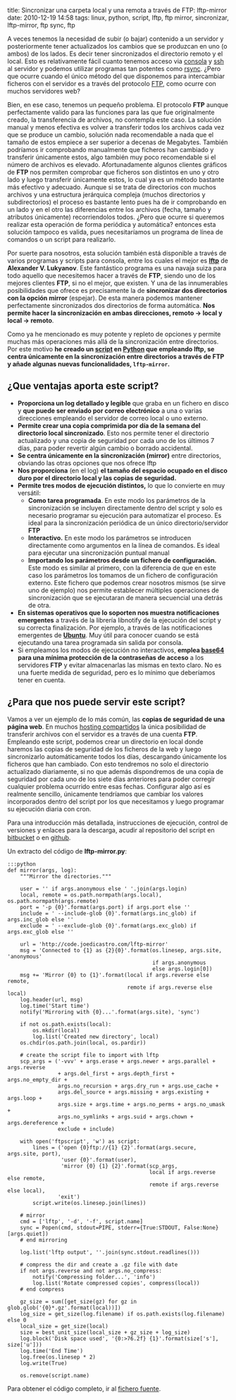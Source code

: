 title: Sincronizar una carpeta local y una remota a través de FTP: lftp-mirror
date: 2010-12-19 14:58
tags: linux, python, script, lftp, ftp mirror, sincronizar, lftp-mirror, ftp sync, ftp



A veces tenemos la necesidad de subir (o bajar) contenido a un servidor
y posteriormente tener actualizados los cambios que se produzcan en uno
(o ambos) de los lados. Es decir tener sincronizados el directorio
remoto y el local. Esto es relativamente fácil cuanto tenemos acceso via
 [consola][1] y [ssh][2] al servidor y podemos utilizar programas tan
 potentes como [rsync][3]. ¿Pero que ocurre cuando el único método del
 que disponemos para intercambiar ficheros con el servidor es a través
 del protocolo [FTP][4], como ocurre con muchos servidores web?

   [1]: http://es.wikipedia.org/wiki/L%C3%ADnea_de_comandos
   [2]: http://es.wikipedia.org/wiki/Ssh
   [3]: http://es.wikipedia.org/wiki/Rsync
   [4]: http://es.wikipedia.org/wiki/Ftp

Bien, en ese caso, tenemos un pequeño problema. El protocolo **FTP**
aunque perfectamente valido para las funciones para las que fue
originalmente creado, la transferencia de archivos, no contempla este
caso. La solución manual y menos efectiva es volver a transferir todos
los archivos cada vez que se produce un cambio, solución nada
recomendable a nada que el tamaño de estos empiece a ser superior a
decenas de Megabytes. También podríamos ir comprobando manualmente que
ficheros han cambiado y transferir únicamente estos, algo también muy
poco recomendable si el número de archivos es elevado. Afortunadamente
algunos clientes gráficos de **FTP** nos permiten comprobar que ficheros
 son distintos en uno y otro lado y luego transferir únicamente estos,
 lo cual ya es un método bastante más efectivo y adecuado. Aunque si se
 trata de directorios con muchos archivos y una estructura jerárquica
 compleja (muchos directorios y subdirectorios) el proceso es bastante
 lento pues ha de ir comprobando en un lado y en el otro las diferencias
  entre los archivos (fecha, tamaño y atributos únicamente)
recorriendolos todos. ¿Pero que ocurre si queremos realizar esta
operación de forma periódica y automática? entonces esta solución
tampoco es valida, pues necesitaríamos un programa de línea de comandos
o un script para realizarlo.


Por suerte para nosotros, esta solución también está disponible a través
 de varios programas y scripts para consola, entre los cuales el mejor
 es [**lftp**][5] de **Alexander V. Lukyanov**. Este fantástico programa
  es una navaja suiza para todo aquello que necesitemos hacer a través
  de **FTP**, siendo uno de los mejores clientes **FTP**, si no el
mejor, que existen. Y una de las innumerables posibilidades que ofrece
 es precisamente la de **sincronizar dos directorios con la opción
 mirror** (espejar). De esta manera podemos mantener perfectamente
 sincronizados dos directorios de forma automática. **Nos permite hacer
 la sincronización en ambas direcciones, remoto → local y local →
 remoto**.

   [5]: http://lftp.yar.ru/

Como ya he mencionado es muy potente y repleto de opciones y permite muchas más
operaciones más allá de la sincronización entre directorios. Por este motivo
**he creado un [script][6] en [Python][7] que empleando lftp, se centra
únicamente en la sincronización entre directorios a través de FTP y añade
algunas nuevas funcionalidades, `lftp-mirror`.**

   [6]: http://es.wikipedia.org/wiki/Script
   [7]: http://es.wikipedia.org/wiki/Python

## ¿Que ventajas aporta este script?

  * **Proporciona un log detallado y legible** que graba en un fichero en disco
y **que puede ser enviado por correo electrónico** a una o varias direcciones
empleando el servidor de correo local o uno externo.
  * **Permite crear una copia comprimida por día de la semana del directorio
local sincronizado**. Esto nos permite tener el directorio actualizado y una
copia de seguridad por cada uno de los últimos 7 días, para poder revertir algún
 cambio o borrado accidental.
  * **Se centra únicamente en la sincronización (mirror)** entre directorios,
  obviando las otras opciones que nos ofrece lftp
  * **Nos proporciona** (en el log) **el tamaño del espacio ocupado en el disco
  duro por el directorio local y las copias de seguridad.**
  * **Permite tres modos de ejecución distintos,** lo que lo convierte en muy
  versátil:
    * **Como tarea programada**. En este modo los parámetros de la sincronización
    se incluyen directamente dentro del script y solo es necesario programar su
    ejecución para automatizar el proceso. Es ideal para la sincronización
    periódica de un único directorio/servidor **FTP**
    * **Interactivo.** En este modo los parámetros se introducen directamente
    como argumentos en la línea de comandos. Es ideal para ejecutar una
    sincronización puntual manual
    * **Importando los parámetros desde un fichero de configuración.** Este modo
    es similar al primero, con la diferencia de que en este caso los parámetros
    los tomamos de un fichero de configuración externo. Este fichero que podemos
    crear nosotros mismos (se sirve uno de ejemplo) nos permite establecer
    múltiples operaciones de sincronización que se ejecutaran de manera
    secuencial una detrás de otra.
  * **En sistemas operativos que lo soporten nos muestra notificaciones
  emergentes** a través de la librería libnotify de la ejecución del script y
  su correcta finalización. Por ejemplo, a través de las notificaciones
  emergentes de [**Ubuntu**][9]. Muy útil para conocer cuando se está ejecutando
  una tarea programada sin salida por consola.
  * Si empleamos los modos de ejecución no interactivos, **emplea [base64][10]
  para una mínima protección de la contraseñas de acceso** a los servidores
  **FTP** y evitar almacenarlas las mismas en texto claro. No es una fuerte
  medida de seguridad, pero es lo mínimo que deberíamos tener en cuenta.

   [9]: http://es.wikipedia.org/wiki/Ubuntu
   [10]: http://es.wikipedia.org/wiki/Base64

## ¿Para que nos puede servir este script?

Vamos a ver un ejemplo de lo más común, las **copias de seguridad de una página
web**. En muchos [hosting compartidos][11] la única posibilidad de transferir
archivos con el servidor es a través de una cuenta **FTP**. Empleando este
script, podemos crear un directorio en local donde haremos las copias de
seguridad de los ficheros de la web y luego sincronizarlo automáticamente todos
los días, descargando únicamente los ficheros que han cambiado. Con esto
tendremos no solo el directorio actualizado diariamente, si no que además
dispondremos de una copia de seguridad por cada uno de los siete días
anteriores para poder corregir cualquier problema ocurrido entre esas fechas.
Configurar algo así es realmente sencillo, únicamente tendríamos que cambiar
los valores incorporados dentro del script por los que necesitamos y luego
programar su ejecución diaria con cron.

   [11]: http://es.wikipedia.org/wiki/Hosting#Alojamiento_compartido_.28shared_hosting.29

Para una introducción más detallada, instrucciones de ejecución, control de
versiones y enlaces para la descarga, acudir al repositorio del script en
[bitbucket][bb] o en [github][gh].

  [bb]: http://bitbucket.org/joedicastro/lftp-mirror
  [gh]: http://github.com/joedicastro/lftp-mirror


Un extracto del código de **lftp-mirror.py**:

    :::python
    def mirror(args, log):
        """Mirror the directories."""

        user = '' if args.anonymous else ' '.join(args.login)
        local, remote = os.path.normpath(args.local), os.path.normpath(args.remote)
        port = '-p {0}'.format(args.port) if args.port else ''
        include = ' --include-glob {0}'.format(args.inc_glob) if args.inc_glob else ''
        exclude = ' --exclude-glob {0}'.format(args.exc_glob) if args.exc_glob else ''

        url = 'http://code.joedicastro.com/lftp-mirror'
        msg = 'Connected to {1} as {2}{0}'.format(os.linesep, args.site, 'anonymous'
                                                  if args.anonymous
                                                  else args.login[0])
        msg += 'Mirror {0} to {1}'.format(local if args.reverse else remote,
                                          remote if args.reverse else local)
        log.header(url, msg)
        log.time('Start time')
        notify('Mirroring with {0}...'.format(args.site), 'sync')

        if not os.path.exists(local):
            os.mkdir(local)
            log.list('Created new directory', local)
        os.chdir(os.path.join(local, os.pardir))

        # create the script file to import with lftp
        scp_args = ('-vvv' + args.erase + args.newer + args.parallel + args.reverse
                    + args.del_first + args.depth_first + args.no_empty_dir +
                    args.no_recursion + args.dry_run + args.use_cache +
                    args.del_source + args.missing + args.existing + args.loop +
                    args.size + args.time + args.no_perms + args.no_umask +
                    args.no_symlinks + args.suid + args.chown + args.dereference +
                    exclude + include)

        with open('ftpscript', 'w') as script:
            lines = ('open {0}ftp://{1} {2}'.format(args.secure, args.site, port),
                     'user {0}'.format(user),
                     'mirror {0} {1} {2}'.format(scp_args,
                                                 local if args.reverse else remote,
                                                 remote if args.reverse else local),
                    'exit')
            script.write(os.linesep.join(lines))

        # mirror
        cmd = ['lftp', '-d', '-f', script.name]
        sync = Popen(cmd, stdout=PIPE, stderr={True:STDOUT, False:None}[args.quiet])
        # end mirroring

        log.list('lftp output', ''.join(sync.stdout.readlines()))

        # compress the dir and create a .gz file with date
        if not args.reverse and not args.no_compress:
            notify('Compressing folder...', 'info')
            log.list('Rotate compressed copies', compress(local))
        # end compress

        gz_size = sum([get_size(gz) for gz in glob.glob('{0}*.gz'.format(local))])
        log_size = get_size(log.filename) if os.path.exists(log.filename) else 0
        local_size = get_size(local)
        size = best_unit_size(local_size + gz_size + log_size)
        log.block('Disk space used', '{0:>76.2f} {1}'.format(size['s'], size['u']))
        log.time('End Time')
        log.free(os.linesep * 2)
        log.write(True)

        os.remove(script.name)

Para obtener el código completo, ir al [fichero fuente](https://bitbucket.org/joedicastro/lftp-mirror/src/tip/src/lftp_mirror.py).

